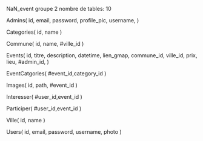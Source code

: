 NaN_event groupe 2
nombre de tables: 10

Admins(
	id, 
	email, 
	password, 
	profile_pic, 
	username, 
)

Categories(
	id, 
	name
) 

Commune(
	id, 
	name, 
	#ville_id
)

Events(
	id, 
	titre, 
	description, 
	datetime, 
	lien_gmap, 
	commune_id, 
	ville_id, 
	prix, 
	lieu, 
	#admin_id, 
)

EventCatgories(
	#event_id,category_id
)


Images(
	id, 
	path,
	#event_id
)


Interesser(
	#user_id,event_id
)


Participer(
	#user_id,event_id
)

Ville(
	id, 
	name
)

Users(
	id, 
	email, 
	password, 
	username, 
	photo
)

